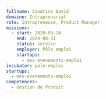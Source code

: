 ```yaml
---
fullname: Sandrine David
domaine: Intraprenariat
role: Intrapreneuse, Product Manager
missions:
  - start: 2020-08-24
    end: 2024-08-31
    status: service
    employer: Pôle emploi
    startups:
      - mes-evenements-emploi
incubator: pole-emploi
startups:
  - mes-evenements-emploi
competences:
  - Gestion de Produit
---
```

